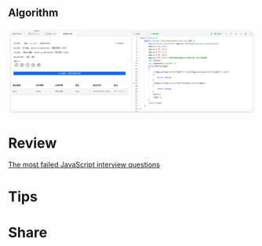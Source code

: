 ## Algorithm

![fengpu-2023-04-02-lc.png](../../images/temp/fengpu-2023-04-02-lc.png)

# Review
[The most failed JavaScript interview questions](https://medium.com/@intspirit/the-most-failed-javascript-interview-questions-849664e5bee)

# Tips


# Share